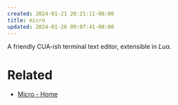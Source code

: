 ```yaml
---
created: 2024-01-21 20:21:11-08:00
title: micro
updated: 2024-01-26 09:07:41-08:00
---
```


A friendly CUA-ish terminal text editor, extensible in *Lua*.

# Related

* [Micro - Home](https://micro-editor.github.io)